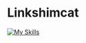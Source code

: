 # Linkshimcat
[![My Skills](https://skillicons.dev/icons?i=js,html,css,wasm)](https://skillicons.dev)
